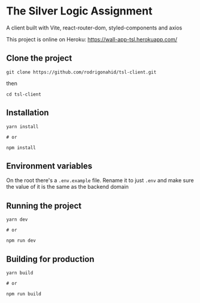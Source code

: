 # The Silver Logic Assignment

A client built with Vite, react-router-dom, styled-components and axios

This project is online on Heroku: https://wall-app-tsl.herokuapp.com/

## Clone the project

`git clone https://github.com/rodrigonahid/tsl-client.git`

then

`cd tsl-client`

## Installation

```
yarn install

# or

npm install
```

## Environment variables

On the root there's a `.env.example` file. Rename it to just `.env` and make sure the value of it is the same as the backend domain

## Running the project

```
yarn dev

# or

npm run dev
```

## Building for production

```
yarn build

# or

npm run build
```
